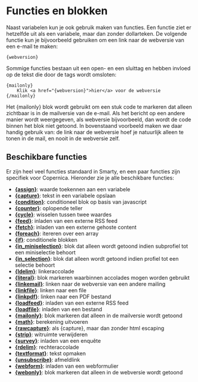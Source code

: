 # Functies en blokken

Naast variabelen kun je ook gebruik maken van functies. Een functie ziet er
hetzelfde uit als een variabele, maar dan zonder dollarteken. De volgende 
functie kun je bijvoorbeeld gebruiken om een link naar de webversie van een 
e-mail te maken:

    {webversion}

Sommige functies bestaan uit een open- en een sluittag en hebben invloed op
de tekst die door de tags wordt omsloten:

    {mailonly}
        Klik <a href="{webversion}">hier</a> voor de webversie
    {/mailonly}
    
Het {mailonly} blok wordt gebruikt om een stuk code te markeren dat alleen 
zichtbaar is in de mailversie van de e-mail. Als het bericht op een andere
manier wordt weergegeven, als webversie bijvoorbeeld, dan wordt de code binnen
het blok niet getoond. In bovenstaand voorbeeld maken we daar handig gebruik 
van: de link naar de webversie hoef je natuurlijk alleen te tonen in de mail,
en nooit in de webversie zelf.


## Beschikbare functies

Er zijn heel veel functies standaard in Smarty, en een paar functies zijn
specifiek voor Copernica. Hieronder zie je alle beschikbare functies:
* **[{assign}](./personalization-functions-assign)**: waarde toekennen aan een variabele
* **[{capture}](./personalization-functions-capture)**: tekst in een variabele opslaan
* **[{condition}](./personalization-functions-condition)**: conditioneel blok op basis van javascript
* **[{counter}](./personalization-functions-counter)**: oplopende teller
* **[{cycle}](./personalization-functions-cycle)**: wisselen tussen twee waardes
* **[{feed}](./personalization-functions-feed)**: inladen van een externe RSS feed
* **[{fetch}](./personalization-functions-fetch)**: inladen van een externe gehoste content
* **[{foreach}](./personalization-functions-foreach)**: itereren over een array
* **[{if}](./personalization-functions-if)**: conditionele blokken
* **[{in_miniselection}](./personalization-functions-in_miniselection)**: blok dat alleen wordt getoond indien subprofiel tot een miniselectie behoort
* **[{in_selection}](./personalization-functions-in_selection)**: blok dat alleen wordt getoond indien profiel tot een selectie behoort
* **[{ldelim}](./personalization-functions-ldelim)**: linkeraccolade
* **[{literal}](./personalization-functions-literal)**: blok markeren waarbinnen accolades mogen worden gebruikt
* **[{linkemail}](./personalization-functions-linkemail)**: linken naar de webversie van een andere mailing
* **[{linkfile}](./personalization-functions-linkfile)**: linken naar een file
* **[{linkpdf}](./personalization-functions-linkpdf)**: linken naar een PDF bestand
* **[{loadfeed}](./personalization-functions-loadfeed)**: inladen van een externe RSS feed
* **[{loadfile}](./personalization-functions-loadfile)**: inladen van een bestand
* **[{mailonly}](./personalization-functions-mailonly)**: blok markeren dat alleen in de mailversie wordt getoond
* **[{math}](./personalization-functions-math)**: berekening uitvoeren
* **[{rawcapture}](./personalization-functions-rawcapture)**: als {capture}, maar dan zonder html escaping
* **[{strip}](./personalization-functions-strip)**: witruimte verwijderen
* **[{survey}](./personalization-functions-survey)**: inladen van een enquête
* **[{rdelim}](./personalization-functions-rdelim)**: rechteraccolade
* **[{textformat}](./personalization-functions-textform)**: tekst opmaken
* **[{unsubscribe}](./personalization-functions-unsubscribe)**: afmeldlink
* **[{webform}](./personalization-functions-webform)**: inladen van een webformulier
* **[{webonly}](./personalization-functions-webonly)**: blok markeren dat alleen in de webversie wordt getoond

